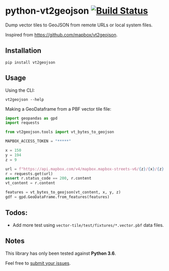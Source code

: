 # python-vt2geojson [![Build Status](https://travis-ci.org/Amyantis/python-vt2geojson.svg?branch=master)](https://travis-ci.org/Amyantis/python-vt2geojson)
Dump vector tiles to GeoJSON from remote URLs or local system files.

Inspired from https://github.com/mapbox/vt2geojson.

## Installation
```
pip install vt2geojson
```

## Usage
Using the CLI:
```
vt2geojson --help
```

Making a GeoDataframe from a PBF vector tile file:
```python
import geopandas as gpd
import requests

from vt2geojson.tools import vt_bytes_to_geojson

MAPBOX_ACCESS_TOKEN = "*****"

x = 150
y = 194
z = 9

url = f"https://api.mapbox.com/v4/mapbox.mapbox-streets-v6/{z}/{x}/{z}.vector.pbf?access_token={MAPBOX_ACCESS_TOKEN}"
r = requests.get(url)
assert r.status_code == 200, r.content
vt_content = r.content

features = vt_bytes_to_geojson(vt_content, x, y, z)
gdf = gpd.GeoDataFrame.from_features(features)
```

## Todos:
* Add more test using `vector-tile/test/fixtures/*.vector.pbf` data files.

## Notes
This library has only been tested against **Python 3.6**.

Feel free to [submit your issues](https://github.com/Amyantis/python-vt2geojson/issues).
